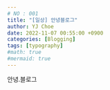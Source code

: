 ```yaml
---
# NO : 001
title: "[일상] 안녕블로그"
author: YJ Choe
date: 2022-11-07 00:55:00 +0900
categories: [Blogging]
tags: [typography]
#math: true
#mermaid: true
---
```


안녕.블로그  

